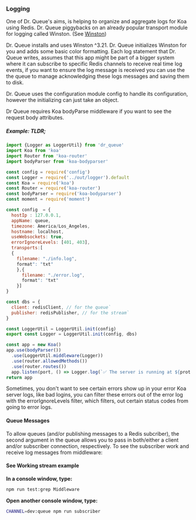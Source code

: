 ### Logging

One of Dr. Queue's aims, is helping to organize and aggregate logs for Koa using Redis. Dr. Queue piggybacks on an already popular transport module for logging called Winston. (See [Winston](https://www.npmjs.com/package/winston))

Dr. Queue installs and uses Winston ^3.21. Dr. Queue initializes Winston for you and adds some basic color formatting. Each log statement that Dr. Queue writes, assumes that this app might be part of a bigger system where it can subscribe to specific Redis channels to receive real time log events, if you want to ensure the log message is received you can use the the queue to manage acknowledging these logs messages and saving them to disk.

Dr. Queue uses the configuration module config to handle its configuration, however the initializing can just take an object.

Dr Queue requires Koa bodyParse middleware if you want to see the request body attributes.


##### Example: TLDR;

```js
import {Logger as LoggerUtil} from 'dr_queue'
import Koa from 'koa'
import Router from 'koa-router'
import bodyParser from 'koa-bodyparser'

const config = require('config')
const Logger = require('../out/logger').default
const Koa = require('koa')
const Router = require('koa-router')
const bodyParser = require('koa-bodyparser')
const moment = require('moment')

const config  = {
  hostIp : 127.0.0.1,
  appName: queue,
  timezone: America/Los_Angeles,
  hostname: localhost,
  useWebsockets: true,
  errorIgnoreLevels: [401, 403],
  transports:[
  {
    filename: "./info.log",
    format": "txt"
    },{
      filename: "./error.log",
      format": "txt"
    }]
}

const dbs = {
  client: redisClient, // for the queue`
  publisher: redisPublisher, // for the stream`
}

const LoggerUtil = LoggerUtil.init(config)
export const Logger = LoggerUtil.init(config, dbs)

const app = new Koa()
app.use(bodyParser())
  .use(LoggerUtil.middleware(Logger))
  .use(router.allowedMethods())
  .use(router.routes())
  app.listen(port, () => Logger.log(`✅ The server is running at ${protocol}://${hostIp}:${port}/`), {meta: 'test'})
return app
```

Sometimes, you don't want to see certain errors show up in your error Koa server logs, like bad logins, you can filter these errors out of the error log with the errorIgnoreLevels filter, which filters, out certain status codes from going to error logs.

#### Queue Messages
To allow queues (and/or publishing messages to a Redis subcriber), the second argument in the queue allows you to pass in both/either a client and/or subscriber connection, respectively. To see the subscriber work and receive log messages from middleware:


#### See Working stream example

<b>In a console window, type:</b>

```sh
npm run test:grep Middleware
```

<b>Open another console window, type:</b>

```sh
CHANNEL=dev:queue npm run subscriber
```

